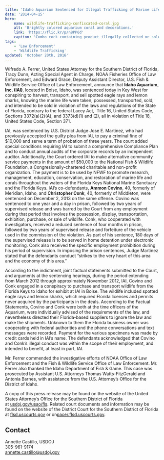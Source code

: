```yaml
---
title: 'Idaho Aquarium Sentenced for Illegal Trafficking of Marine Life'
date: '2014-04-15'
hero:
    name: wildlife-trafficking-confiscated-coral.jpg
    alt: 'Brightly colored aquarium coral and decorations.'
    link: 'https://flic.kr/p/n8PP6d'
    caption: 'Combo rock containing product illegally collected or sold from the Florida Keys. Photo by USFWS.'
tags:
    - 'Law Enforcement'
    - 'Wildlife Trafficking'
updated: 'October 20th, 2016'
---
```


Wifredo A. Ferrer, United States Attorney for the Southern District of Florida, Tracy Dunn, Acting Special Agent in Charge, NOAA Fisheries Office of Law Enforcement, and Edward Grace, Deputy Assistant Director, U.S. Fish & Wildlife Service Office of Law Enforcement, announce that **Idaho Aquarium, Inc. (IAI)**, located in Boise, Idaho, was sentenced today in Key West for conspiring to harvest, transport, and sell spotted eagle rays and lemon sharks, knowing the marine life were taken, possessed, transported, sold, and intended to be sold in violation of the laws and regulations of the State of Florida, contrary to the federal Lacey Act,  Title 16, United States Code, Sections 3372(a)(2)(A), and 3373(d)(1) and (2), all in violation of Title 18, United States Code, Section 371.

IAI, was sentenced by U.S. District Judge Jose E. Martinez, who had previously accepted the guilty plea from IAI, to pay a criminal fine of $10,000 and serve a term of probation of three years. The court added special conditions requiring IAI to submit a comprehensive Compliance Plan and to conduct annual audits of the corporate records by an independent auditor. Additionally, the Court ordered IAI to make alternative community service payments in the amount of $50,000 to the National Fish & Wildlife Foundation, a Congresionally-chartered charitable and non-profit organization. The payment is to be used by NFWF to promote research, management, education, conservation, and restoration of marine life and corals throughout the waters of the Florida Keys National Marine Sanctuary and the Florida Keys. IAI’s co-defendants, **Ammon Covino**, 40, formerly of Meridian, Idaho, and **Christopher Conk**, 40, formerly of Middleton, were sentenced on December 2, 2013 on the same offense. Covino was sentenced to one year and a day in prison, followed by two years of supervised release and was barred by the Court from any employment during that period that involves the possession, display, transportation, exhibition, purchase, or sale of wildlife. Conk, who cooperated with investigators, received a reduced sentence of four months in prison, followed by two years of supervised release and forfeiture of the vehicle used in the commission of the violation. As part of his sentence, 180 days of the supervised release is to be served in home detention under electronic monitoring. Conk also received the specific employment prohibition during his period of supervision. In imposing the prison sentences, Judge Martinez stated that the defendants conduct “strikes to the very heart of this area and the economy of this area.”

According to the indictment, joint factual statements submitted to the Court, and arguments at the sentencing hearings, during the period extending from March 2012 through approximately November 2012, IAI, Covino and Conk engaged in a conspiracy to purchase and transport wildlife from the Florida Keys to Idaho for exhibit at IAI in Boise. The wildlife included spotted eagle rays and lemon sharks, which required Florida licenses and permits never acquired by the participants in the deals. According to the Factual Statements, Covino and Conk were both at the time officers of the Aquarium, were individually advised of the requirements of the law, and nevertheless directed their Florida-based suppliers to ignore the law and make the shipments. Unknown to them the Florida business owner was cooperating with federal authorities and the phone conversations and text messages were recorded. Payment for the various specimens was made by credit cards held in IAI’s name. The defendants acknowledged that Covino and Conk’s illegal conduct was within the scope of their employment, and intended to benefit, at least in part, IAI.

Mr. Ferrer commended the investigative efforts of NOAA Office of Law Enforcement and the Fish & Wildlife Service Office of Law Enforcement. Mr. Ferrer also thanked the Idaho Department of Fish & Game. This case was prosecuted by Assistant U.S. Attorneys Thomas Watts-FitzGerald and Antonia Barnes, with assistance from the U.S. Attorney’s Office for the District of Idaho.

A copy of this press release may be found on the website of the United States Attorney’s Office for the Southern District of Florida at [usdoj.gov/usao/fls](http://www.usdoj.gov/usao/fls). Related court documents and information may be found on the website of the District Court for the Southern District of Florida at [flsd.uscourts.gov](http://www.flsd.uscourts.gov/) or on[pacer.flsd.uscourts.gov](http://pacer.flsd.uscourts.gov/).

## Contact

Annette Castillo, USDOJ  
305-961-9174  
[annette.castillo@usdoj.gov](https://mail.google.com/mail/?view=cm&fs=1&tf=1&to=annette.castillo@usdoj.gov)
